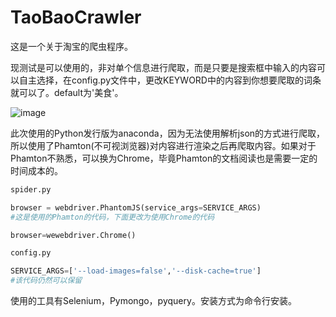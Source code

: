 # TaoBaoCrawler
这是一个关于淘宝的爬虫程序。

现测试是可以使用的，非对单个信息进行爬取，而是只要是搜索框中输入的内容可以自主选择，在config.py文件中，更改KEYWORD中的内容到你想要爬取的词条就可以了。default为'美食'。

![image](http://oxufz8asv.bkt.clouddn.com/%E5%B1%8F%E5%B9%95%E5%BF%AB%E7%85%A7%202017-11-17%20%E4%B8%8B%E5%8D%883.26.46.png)

此次使用的Python发行版为anaconda，因为无法使用解析json的方式进行爬取，所以使用了Phamton(不可视浏览器)对内容进行渲染之后再爬取内容。如果对于Phamton不熟悉，可以换为Chrome，毕竟Phamton的文档阅读也是需要一定的时间成本的。

```python
spider.py

browser = webdriver.PhantomJS(service_args=SERVICE_ARGS)
#这是使用的Phamton的代码，下面更改为使用Chrome的代码

browser=wewebdriver.Chrome()
```

```python
config.py

SERVICE_ARGS=['--load-images=false','--disk-cache=true']
#该代码仍然可以保留
```



使用的工具有Selenium，Pymongo，pyquery。安装方式为命令行安装。